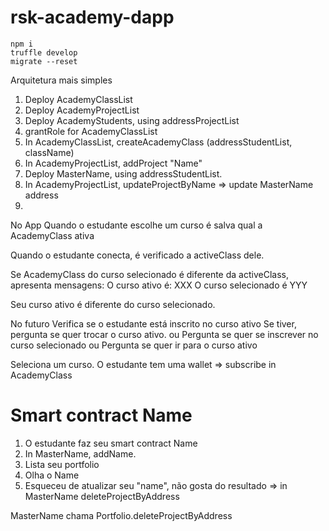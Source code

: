# rsk-academy-dapp

```shell
npm i
truffle develop
migrate --reset
```

Arquitetura mais simples

1. Deploy AcademyClassList
2. Deploy AcademyProjectList
3. Deploy AcademyStudents, using addressProjectList
4. grantRole for AcademyClassList
5. In AcademyClassList, createAcademyClass (addressStudentList, className)
6. In AcademyProjectList, addProject "Name"
7. Deploy MasterName, using addressStudentList. 
9. In AcademyProjectList, updateProjectByName => update MasterName address
10. 


No App
Quando o estudante escolhe um curso é salva qual a AcademyClass ativa

Quando o estudante conecta, é verificado a activeClass dele.

Se AcademyClass do curso selecionado é diferente da activeClass, apresenta mensagens:
O curso ativo é: XXX
O curso selecionado é YYY

Seu curso ativo é diferente do curso selecionado.

No futuro
Verifica se o estudante está inscrito no curso ativo
  Se tiver, pergunta se quer trocar o curso ativo.
ou
Pergunta se quer se inscrever no curso selecionado
ou
Pergunta se quer ir para o curso ativo


Seleciona um curso.
O estudante tem uma wallet => subscribe in AcademyClass

# Smart contract Name

1. O estudante faz seu smart contract Name
2. In MasterName, addName. 
4. Lista seu portfolio
5. Olha o Name
6. Esqueceu de atualizar seu "name", não gosta do resultado => in MasterName deleteProjectByAddress

MasterName chama Portfolio.deleteProjectByAddress











